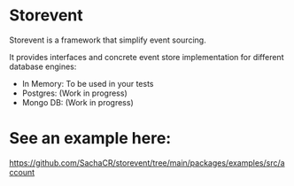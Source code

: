 # Storevent

Storevent is a framework that simplify event sourcing.

It provides interfaces and concrete event store implementation for different database engines:

- In Memory: To be used in your tests
- Postgres: (Work in progress)
- Mongo DB: (Work in progress)


# See an example here:

https://github.com/SachaCR/storevent/tree/main/packages/examples/src/account
